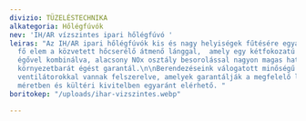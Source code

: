 ```yaml
---
divizio: TÜZELÉSTECHNIKA
alkategoria: Hőlégfúvók
nev: 'IH/AR vízszintes ipari hőlégfúvó '
leiras: "Az IH/AR ipari hőlégfúvók kis és nagy helyiségek fűtésére egyaránt alkalmasak.\n\nA
  fő elem a közvetett hőcserélő átmenő lánggal,  amely egy kétfokozatú vagy folyamatszabályzású
  égővel kombinálva, alacsony NOx osztály besorolással nagyon magas hatásfokot és
  környezetbarát égést garantál.\n\nBerendezéseink válogatott minőségű centrifugális
  ventilátorokkal vannak felszerelve, amelyek garantálják a megfelelő légnyomásteljesítményt.\n\nTöbb
  méretben és kültéri kivitelben egyaránt elérhető. "
boritokep: "/uploads/ihar-vizszintes.webp"

---
```

